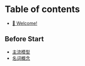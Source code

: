 # Table of contents

* [👋 Welcome!](README.md)

## Before Start

* [主流模型](before-start/zhu-liu-mo-xing.md)
* [名词概念](before-start/ming-ci-gai-nian.md)
